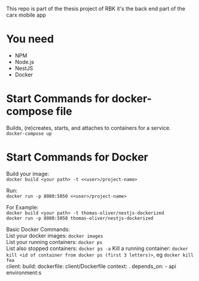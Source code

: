 This repo is part of the thesis project of RBK
it's the back end part of the carx mobile app 
# You need
- NPM
- Node.js
- NestJS
- Docker

# Start Commands for docker-compose file
Builds, (re)creates, starts, and attaches to containers for a service.  
`docker-compose up`

# Start Commands for Docker
Build your image:  
`docker build <your path> -t <<user>/project-name>`  

Run:  
`docker run -p 8080:5050 <<user>/project-name>`  

For Example:  
`docker build <your path> -t thomas-oliver/nestjs-dockerized`  
`docker run -p 8080:5050 thomas-oliver/nestjs-dockerized`  

Basic Docker Commands:  
List your docker images: `docker images`  
List your running containers: `docker ps`  
List also stopped containers: `docker ps -a`
Kill a running container: `docker kill <id of container from docker ps (first 3 letters)>`, eg `docker kill fea`  
client:
        build: 
            dockerfile: client/Dockerfile
            context: .
        depends_on:
            - api
        environment:s   
